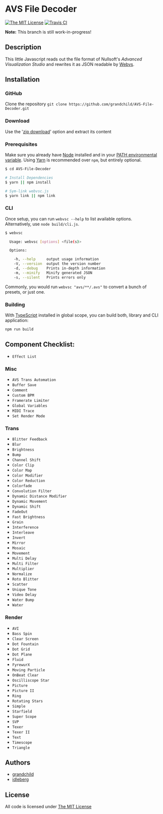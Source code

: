 # AVS File Decoder

[![The MIT License](https://img.shields.io/badge/license-MIT-orange.svg?style=flat-square)](http://opensource.org/licenses/MIT)
[![Travis CI](https://img.shields.io/travis/grandchild/AVS-File-Decoder/typescript.svg?style=flat-square)](https://travis-ci.org/grandchild/AVS-File-Decoder)

**Note:** This branch is still work-in-progress!

## Description

This little Javascript reads out the file format of Nullsoft's _Advanced Visualization Studio_ and rewrites it as JSON readable by [Webvs](https://github.com/azeem/webvs).

## Installation

### GitHub

Clone the repository `git clone https://github.com/grandchild/AVS-File-Decoder.git`

### Download

Use the '[zip download](https://github.com/grandchild/AVS-File-Decoder/archive/typescript.zip)' option and extract its content

### Prerequisites

Make sure you already have [Node](https://nodejs.org) installed and in your [PATH environmental variable](https://superuser.com/questions/284342/what-are-path-and-other-environment-variables-and-how-can-i-set-or-use-them/284351#284351). Using [Yarn](https://yarnpkg.com/) is recommended over `npm`, but entirely optional.

```sh
$ cd AVS-File-Decoder

# Install Dependencies
$ yarn || npm install

# Sym-link webvsc.js
$ yarn link || npm link
```

### CLI

Once setup, you can run `webvsc --help` to list available options. Alternatively, use `node build/cli.js`.

```sh
$ webvsc

  Usage: webvsc [options] <file(s)>

  Options:

    -h, --help     output usage information
    -V, --version  output the version number
    -d, --debug    Prints in-depth information
    -m, --minify   Minify generated JSON
    -s, --silent   Prints errors only
```

Commonly, you would run `webvsc "avs/**/.avs"` to convert a bunch of presets, or just one.

### Building

With [TypeScript](https://www.npmjs.com/package/typescript) installed in global scope, you can build both, library and CLI application:

```sh
npm run build
```

## Component Checklist:

- `Effect List`

### Misc
- `AVS Trans Automation`
- `Buffer Save`
- `Comment`
- `Custom BPM`
- `Framerate Limiter`
- `Global Variables`
- `MIDI Trace`
- `Set Render Mode`

### Trans
- `Blitter Feedback`
- `Blur`
- `Brightness`
- `Bump`
- `Channel Shift`
- `Color Clip`
- `Color Map`
- `Color Modifier`
- `Color Reduction`
- `Colorfade`
- `Convolution Filter`
- `Dynamic Distance Modifier`
- `Dynamic Movement`
- `Dynamic Shift`
- `FadeOut`
- `Fast Brightness`
- `Grain`
- `Interference`
- `Interleave`
- `Invert`
- `Mirror`
- `Mosaic`
- `Movement`
- `Multi Delay`
- `Multi Filter`
- `Multiplier`
- `Normalize`
- `Roto Blitter`
- `Scatter`
- `Unique Tone`
- `Video Delay`
- `Water Bump`
- `Water`

### Render
- `AVI`
- `Bass Spin`
- `Clear Screen`
- `Dot Fountain`
- `Dot Grid`
- `Dot Plane`
- `Fluid`
- `FyrewurX`
- `Moving Particle`
- `OnBeat Clear`
- `Oscilliscope Star`
- `Picture`
- `Picture II`
- `Ring`
- `Rotating Stars`
- `Simple`
- `Starfield`
- `Super Scope`
- `SVP`
- `Texer`
- `Texer II`
- `Text`
- `Timescope`
- `Triangle`


## Authors

* [grandchild](https://github.com/grandchild)
* [idleberg](https://github.com/idleberg)

## License

All code is licensed under [The MIT License](http://opensource.org/licenses/MIT)
